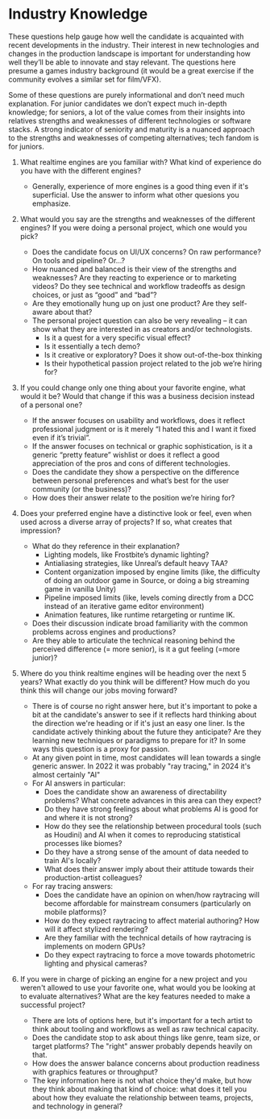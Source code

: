 # Industry Knowledge

These questions help gauge how well the candidate is acquainted with recent developments in the industry. Their interest in new technologies and changes in the production landscape is important for understanding how well they’ll be able to innovate and stay relevant. The questions here presume a games industry background (it would be a great exercise if the community evolves a similar set for film/VFX).

Some of these questions are purely informational and don’t need much explanation. For junior candidates we don’t expect much in-depth knowledge; for seniors, a lot of the value comes from their insights into relatives strengths and weaknesses of different technologies or software stacks. A strong indicator of seniority and maturity is a nuanced approach to the strengths and weaknesses of competing alternatives; tech fandom is for juniors.

1. What realtime engines are you familiar with? What kind of experience do you have with the different engines?
    - Generally, experience of more engines is a good thing even if it's superficial. Use the answer to inform what other quesions you emphasize.

2. What would you say are the strengths and weaknesses of the different engines? If you were doing a personal project, which one would you pick?
    - Does the candidate focus on UI/UX concerns? On raw performance? On tools and pipeline? Or…?
    - How nuanced and balanced is their view of the strengths and weaknesses? Are they reacting to experience or to marketing videos? Do they see technical and workflow tradeoffs as design choices, or just as “good” and “bad”? 
    - Are they emotionally hung up on just one product? Are they self-aware about that?
    - The personal project question can also be very revealing – it can show what they are interested in as creators and/or technologists.
        - Is it a quest for a very specific visual effect?
        - Is it essentially a tech demo?
        - Is it creative or exploratory? Does it show out-of-the-box thinking
        - Is their hypothetical passion project related to the job we’re hiring for?

3. If you could change only one thing about your favorite engine, what would it be? Would that change if this was a business decision instead of a personal one?
    - If the answer focuses on usability and workflows, does it reflect professional judgment or is it merely “I hated this and I want it fixed even if it’s trivial”.
    - If the answer focuses on  technical or graphic sophistication, is it a generic “pretty feature” wishlist or does it reflect a good appreciation of the pros and cons of different technologies.
    - Does the candidate they show a perspective on the difference between personal preferences and what’s best for the user community (or the business)?
    - How does their answer relate to the position we’re hiring for? 

4. Does your preferred engine have a distinctive look or feel, even when used across a diverse array of projects? If so, what creates that impression?
    -  What do they reference in their explanation?
        - Lighting models, like Frostbite’s dynamic lighting?
        - Antialiasing strategies, like Unreal’s default heavy TAA?
        - Content organization imposed by engine limits (like, the difficulty of doing an outdoor game in Source, or doing a big streaming game in vanilla Unity)
        - Pipeline imposed limits (like, levels coming directly from a DCC instead of an iterative game editor environment)
        - Animation features, like runtime retargeting or runtime IK.
    - Does their discussion indicate broad familiarity with the common problems across engines and productions?
    - Are they able to articulate the technical reasoning behind the perceived difference (= more senior), is it a gut feeling (=more junior)?

5. Where do you think realtime engines will be heading over the next 5 years? What exactly do you think will be different? How much do you think this will change our jobs moving forward?
    - There is of course no right answer here, but it's important to poke a bit at the candidate's answer to see if it reflects hard thinking about the direction we're heading or if it's just an easy one liner. Is the candidate actively thinking about the future they anticipate? Are they learning new techniques or paradigms to prepare for it? In some ways this question is a proxy for passion.
    - At any given point in time, most candidates will lean towards a single generic answer.  In 2022 it was probably "ray tracing," in 2024 it's almost certainly "AI"
    - For AI answers in particular:
        - Does the candidate show an awareness of directability problems? What concrete advances in this area can they expect?
        - Do they have strong feelings about what problems AI is good for and where it is not strong?
        - How do they see the relationship between procedural tools (such as Houdini) and AI when it comes to reproducing statistical processes like biomes?
        - Do they have a strong sense of the amount of data needed to train AI's locally?
        - What does their answer imply about their attitude towards their production-artist colleagues?
    - For ray tracing answers:
        - Does the candidate have an opinion on when/how raytracing will become affordable for mainstream consumers (particularly on mobile platforms)?
        - How do they expect raytracing to affect material authoring? How will it affect stylized rendering? 
        - Are they familiar with the technical details of how raytracing is implements on modern GPUs?
        - Do they expect raytracing to force a move towards photometric lighting and physical cameras?

6. If you were in charge of picking an engine for a new project and you weren't allowed to use your favorite one, what would you be looking at to evaluate alternatives?  What are the key features needed to make a successful project?
    - There are lots of options here, but it's important for a tech artist to think about tooling and workflows as well as raw technical capacity.
    - Does the candidate stop to ask about things like genre, team size, or target platforms? The "right" answer probably depends heavily on that.
    - How does the answer balance concerns about production readiness with graphics features or throughput?
    - The key information here is not what choice they'd make, but how they think about making that kind of choice: what does it tell you about how they evaluate the relationship between teams, projects, and technology in general?